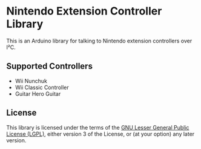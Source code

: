# Nintendo Extension Controller Library

This is an Arduino library for talking to Nintendo extension controllers over I²C.

## Supported Controllers
* Wii Nunchuk
* Wii Classic Controller
* Guitar Hero Guitar

## License
This library is licensed under the terms of the [GNU Lesser General Public License (LGPL)](https://www.gnu.org/licenses/lgpl.html), either version 3 of the License, or (at your option) any later version.
